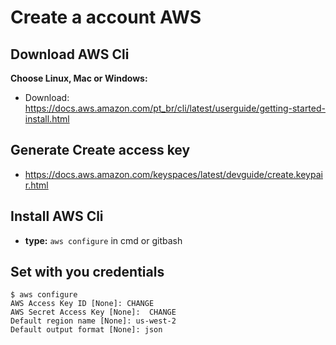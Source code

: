 # Create a account AWS
## Download AWS Cli
**Choose Linux, Mac or Windows:**
  - Download: https://docs.aws.amazon.com/pt_br/cli/latest/userguide/getting-started-install.html

## Generate Create access key
  - https://docs.aws.amazon.com/keyspaces/latest/devguide/create.keypair.html
    
## Install AWS Cli
  - **type:** 
```aws configure``` in cmd or gitbash

## Set with you credentials

````
$ aws configure
AWS Access Key ID [None]: CHANGE
AWS Secret Access Key [None]:  CHANGE
Default region name [None]: us-west-2
Default output format [None]: json
````


